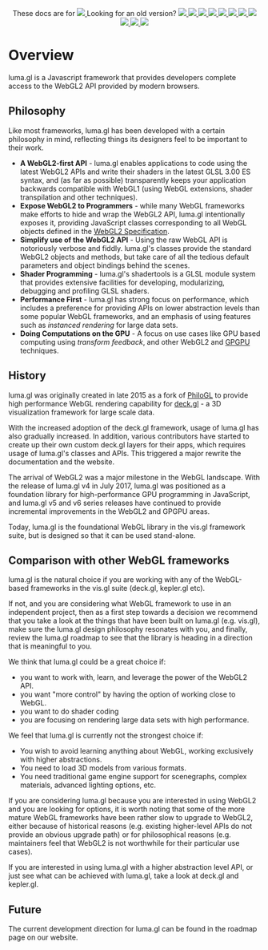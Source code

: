 <p align="center">
  These docs are for
  <a href="https://github.com/uber/lumn.gl/blob/7.0-release/docs/README.md">
    <img src="https://img.shields.io/badge/lumn.gl-v7.0-brightgreen.svg?style=flat-square" />
  </a>
  Looking for an old version?
  <a href="https://github.com/uber/lumn.gl/blob/6.3-release/docs/README.md">
    <img src="https://img.shields.io/badge/lumn.gl-v6.3-brightgreen.svg?style=flat-square" />
  </a>
  <a href="https://github.com/uber/lumn.gl/blob/6.2-release/docs/README.md">
    <img src="https://img.shields.io/badge/lumn.gl-v6.2-brightgreen.svg?style=flat-square" />
  </a>
  <a href="https://github.com/uber/lumn.gl/blob/6.1-release/docs/README.md">
    <img src="https://img.shields.io/badge/lumn.gl-v6.1-brightgreen.svg?style=flat-square" />
  </a>
  <a href="https://github.com/uber/lumn.gl/blob/6.0-release/docs/README.md">
    <img src="https://img.shields.io/badge/lumn.gl-v6.0-green.svg?style=flat-square" />
  </a>
  <a href="https://github.com/uber/lumn.gl/blob/5.3-release/docs/README.md">
    <img src="https://img.shields.io/badge/v-5.3-green.svg?style=flat-square" />
  </a>
  <a href="https://github.com/uber/lumn.gl/blob/5.2-release/docs/README.md">
    <img src="https://img.shields.io/badge/v-5.2-green.svg?style=flat-square" />
  </a>
  <a href="https://github.com/uber/lumn.gl/blob/5.1-release/docs/README.md">
    <img src="https://img.shields.io/badge/v-5.1-green.svg?style=flat-square" />
  </a>
  <a href="https://github.com/uber/lumn.gl/blob/5.0-release/docs/README.md">
    <img src="https://img.shields.io/badge/v-5.0-green.svg?style=flat-square" />
  </a>
  <a href="https://github.com/uber/lumn.gl/blob/4.1-release/docs/README.md">
    <img src="https://img.shields.io/badge/v-4.1-green.svg?style=flat-square" />
  </a>
  <a href="https://github.com/uber/lumn.gl/blob/4.0-release/docs/README.md">
    <img src="https://img.shields.io/badge/v-4.0-green.svg?style=flat-square" />
  </a>
  <a href="https://github.com/uber/lumn.gl/tree/3.0-release/docs/README.md">
    <img src="https://img.shields.io/badge/v-3.0-green.svg?style=flat-square" />
  </a>
</p>


# Overview

luma.gl is a Javascript framework that provides developers complete access to the WebGL2 API provided by modern browsers.


## Philosophy

Like most frameworks, luma.gl has been developed with a certain philosophy in mind, reflecting things its designers feel to be important to their work.

- **A WebGL2-first API** - luma.gl enables applications to code using the latest WebGL2 APIs and write their shaders in the latest GLSL 3.00 ES syntax, and (as far as possible) transparently keeps your application backwards compatible with WebGL1 (using WebGL extensions, shader transpilation and other techniques).
- **Expose WebGL2 to Programmers** - while many WebGL frameworks make efforts to hide and wrap the WebGL2 API, luma.gl intentionally exposes it, providing JavaScript classes corresponding to all WebGL objects defined in the [WebGL2 Specification](https://www.khronos.org/registry/webgl/specs/latest/2.0/).
- **Simplify use of the WebGL2 API** - Using the raw WebGL API is notoriously verbose and fiddly. luma.gl's classes provide the standard WebGL2 objects and methods, but take care of all the tedious default parameters and object bindings behind the scenes.
- **Shader Programming** - luma.gl's shadertools is a GLSL module system that provides extensive facilities for developing, modularizing, debugging and profiling GLSL shaders.
- **Performance First** - luma.gl has strong focus on performance, which includes a preference for providing APIs on lower abstraction levels than some popular WebGL frameworks, and an emphasis of using features such as *instanced rendering* for large data sets.
- **Doing Computations on the GPU** - A focus on use cases like GPU based computing using *transform feedback*, and other WebGL2 and [GPGPU](https://en.wikipedia.org/wiki/General-purpose_computing_on_graphics_processing_units) techniques.


## History

luma.gl was originally created in late 2015 as a fork of [PhiloGL](https://github.com/philogb/philogl) to provide high performance WebGL rendering capability for [deck.gl](https://github.com/uber/deck.gl) - a 3D visualization framework for large scale data.

With the increased adoption of the deck.gl framework, usage of luma.gl has also gradually increased. In addition, various contributors have started to create up their own custom deck.gl layers for their apps, which requires usage of luma.gl's classes and APIs. This triggered a major rewrite the documentation and the website.

The arrival of WebGL2 was a major milestone in the WebGL landscape. With the release of luma.gl v4 in July 2017, luma.gl was positioned as a foundation library for high-performance GPU programming in JavaScript, and luma.gl v5 and v6 series releases have continued to provide incremental improvements in the WebGL2 and GPGPU areas.

Today, luma.gl is the foundational WebGL library in the vis.gl framework suite, but is designed so that it can be used stand-alone.


## Comparison with other WebGL frameworks

luma.gl is the natural choice if you are working with any of the WebGL-based frameworks in the vis.gl suite (deck.gl, kepler.gl etc).

If not, and you are considering what WebGL framework to use in an independent project, then as a first step towards a decision we recommend that you take a look at the things that have been built on luma.gl (e.g. vis.gl), make sure the luma.gl design philosophy resonates with you, and finally, review the luma.gl roadmap to see that the library is heading in a direction that is meaningful to you.

We think that luma.gl could be a great choice if:

* you want to work with, learn, and leverage the power of the WebGL2 API.
* you want "more control" by having the option of working close to WebGL.
* you want to do shader coding
* you are focusing on rendering large data sets with high performance.

We feel that luma.gl is currently not the strongest choice if:

* You wish to avoid learning anything about WebGL, working exclusively with higher abstractions.
* You need to load 3D models from various formats.
* You need traditional game engine support for scenegraphs, complex materials, advanced lighting options, etc.

If you are considering luma.gl because you are interested in using WebGL2 and you are looking for options, it is worth noting that some of the more mature WebGL frameworks have been rather slow to upgrade to WebGL2, either because of historical reasons (e.g. existing higher-level APIs do not provide an obvious upgrade path) or for philosophical reasons (e.g. maintainers feel that WebGL2 is not worthwhile for their particular use cases).

If you are interested in using luma.gl with a higher abstraction level API, or just see what can be achieved with luma.gl, take a look at deck.gl and kepler.gl.


## Future

The current development direction for luma.gl can be found in the roadmap page on our website.
